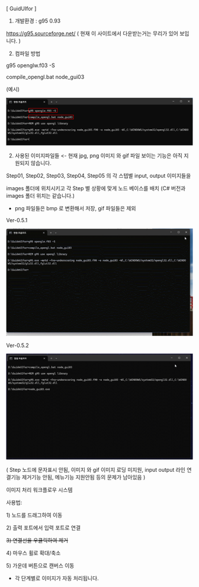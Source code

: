 [ GuidUIfor ]

1. 개발환경 : g95 0.93

https://g95.sourceforge.net/
( 현재 이 사이트에서 다운받는거는 무리가 있어 보입니다. )

2. 컴파일 방법

g95 openglw.f03 -S

compile_opengl.bat node_gui03

(예시)

<img src = 'https://raw.githubusercontent.com/ravendev-team/ravendev-ai/refs/heads/main/GuideUIfor/GuideUIfor_sc01.png' />

2. 사용된 이미지파일들 <- 현재 jpg, png 이미지 와 gif 파일 보이는 기능은 아직 지원되지 않습니다.

Step01, Step02, Step03, Step04, Step05 의 각 스텝별 input, output 이미지들을

images 폴더에 위치시키고 각 Step 별 상황에 맞게 노드 베이스를 배치 (C# 버전과 images 폴더 위치는 같습니다.)

* png 파일들은 bmp 로 변환해서 저장, gif 파일들은 제외 

Ver-0.5.1

<img src = 'https://raw.githubusercontent.com/ravendev-team/ravendev-ai/refs/heads/main/GuideUIfor/GuideUIfor_sc02.gif' /> 

Ver-0.5.2

<img src= 'https://raw.githubusercontent.com/ravendev-team/ravendev-ai/refs/heads/main/GuideUIfor/2025-08-19-sc02.gif' />  

( Step 노드에 문자표시 안됨, 이미지 와 gif 이미지 로딩 미지원, input output 라인 연결기능 제거기능 안됨, 메뉴기능 지원안됨 등의 문제가 남아있음 )

이미지 처리 워크플로우 시스템

사용법:

1&#41; 노드를 드래그하여 이동
   
2&#41; 출력 포트에서 입력 포트로 연결

<s>3&#41; 연결선을 우클릭하여 제거</s>

4&#41; 마우스 휠로 확대/축소 

5&#41; 가운데 버튼으로 캔버스 이동 

* 각 단계별로 이미지가 자동 처리됩니다.
 
